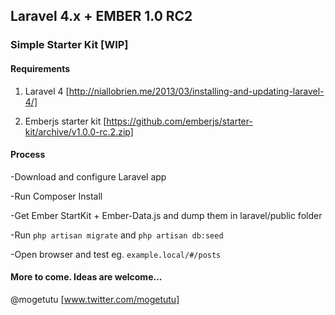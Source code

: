 ## Laravel 4.x + EMBER 1.0 RC2


### Simple Starter Kit [WIP]

#### Requirements

1. Laravel 4 [http://niallobrien.me/2013/03/installing-and-updating-laravel-4/]

2. Emberjs starter kit [https://github.com/emberjs/starter-kit/archive/v1.0.0-rc.2.zip]

#### Process

-Download and configure Laravel app

-Run Composer Install

-Get Ember StartKit + Ember-Data.js and dump them in laravel/public folder

-Run ``php artisan migrate`` and ``php artisan db:seed``

-Open browser and test eg. ``example.local/#/posts``

#### More to come. Ideas are welcome...

@mogetutu [www.twitter.com/mogetutu]
